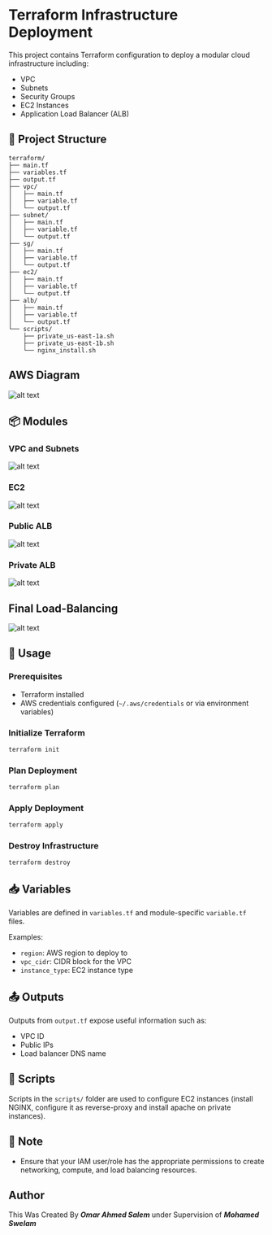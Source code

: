 
# Terraform Infrastructure Deployment

This project contains Terraform configuration to deploy a modular cloud infrastructure including:
- VPC
- Subnets
- Security Groups
- EC2 Instances
- Application Load Balancer (ALB)

## 📁 Project Structure

```
terraform/
├── main.tf
├── variables.tf
├── output.tf
├── vpc/
│   ├── main.tf
│   ├── variable.tf
│   └── output.tf
├── subnet/
│   ├── main.tf
│   ├── variable.tf
│   └── output.tf
├── sg/
│   ├── main.tf
│   ├── variable.tf
│   └── output.tf
├── ec2/
│   ├── main.tf
│   ├── variable.tf
│   └── output.tf
├── alb/
│   ├── main.tf
│   ├── variable.tf
│   └── output.tf
└── scripts/
    ├── private_us-east-1a.sh
    ├── private_us-east-1b.sh
    └── nginx_install.sh
```

## AWS Diagram
![alt text](images/AWS.jpg)


## 📦 Modules

### VPC and Subnets

![alt text](images/vpc.png)

### EC2

![alt text](images/instances.png)

### Public ALB

![alt text](images/public_alb.png)

### Private ALB

![alt text](images/private_alb.png)

## Final Load-Balancing
![alt text](images/alb.gif)

## 🔧 Usage

### Prerequisites
- Terraform installed
- AWS credentials configured (`~/.aws/credentials` or via environment variables)

### Initialize Terraform
```bash
terraform init
```

### Plan Deployment
```bash
terraform plan
```

### Apply Deployment
```bash
terraform apply
```

### Destroy Infrastructure
```bash
terraform destroy
```

## 📥 Variables

Variables are defined in `variables.tf` and module-specific `variable.tf` files.

Examples:
- `region`: AWS region to deploy to
- `vpc_cidr`: CIDR block for the VPC
- `instance_type`: EC2 instance type

## 📤 Outputs

Outputs from `output.tf` expose useful information such as:
- VPC ID
- Public IPs
- Load balancer DNS name

## 📜 Scripts

Scripts in the `scripts/` folder are used to configure EC2 instances (install NGINX, configure it as reverse-proxy and install apache on private instances).

## 📝 Note

- Ensure that your IAM user/role has the appropriate permissions to create networking, compute, and load balancing resources.

## Author
This Was Created By ***Omar Ahmed Salem*** under Supervision of ***Mohamed Swelam***  